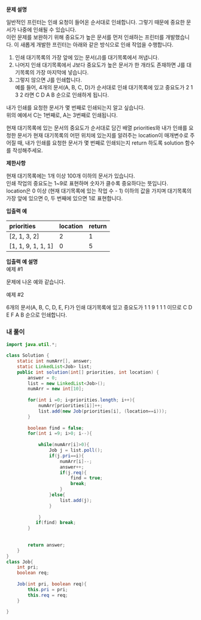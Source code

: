 **문제 설명**  

일반적인 프린터는 인쇄 요청이 들어온 순서대로 인쇄합니다. 그렇기 때문에 중요한 문서가 나중에 인쇄될 수 있습니다.  
이런 문제를 보완하기 위해 중요도가 높은 문서를 먼저 인쇄하는 프린터를 개발했습니다. 이 새롭게 개발한 프린터는 아래와 같은 방식으로 인쇄 작업을 수행합니다.  

1. 인쇄 대기목록의 가장 앞에 있는 문서(J)를 대기목록에서 꺼냅니다.  
2. 나머지 인쇄 대기목록에서 J보다 중요도가 높은 문서가 한 개라도 존재하면 J를 대기목록의 가장 마지막에 넣습니다.  
3. 그렇지 않으면 J를 인쇄합니다.  
예를 들어, 4개의 문서(A, B, C, D)가 순서대로 인쇄 대기목록에 있고 중요도가 2 1 3 2 라면 C D A B 순으로 인쇄하게 됩니다.  

내가 인쇄를 요청한 문서가 몇 번째로 인쇄되는지 알고 싶습니다.   
위의 예에서 C는 1번째로, A는 3번째로 인쇄됩니다.    

현재 대기목록에 있는 문서의 중요도가 순서대로 담긴 배열 priorities와 내가 인쇄를 요청한 문서가 현재 대기목록의 어떤 위치에 있는지를 알려주는 location이 매개변수로 주어질 때, 내가 인쇄를 요청한 문서가 몇 번째로 인쇄되는지 return 하도록 solution 함수를 작성해주세요.  


**제한사항**    

현재 대기목록에는 1개 이상 100개 이하의 문서가 있습니다.    
인쇄 작업의 중요도는 1~9로 표현하며 숫자가 클수록 중요하다는 뜻입니다.  
location은 0 이상 (현재 대기목록에 있는 작업 수 - 1) 이하의 값을 가지며 대기목록의 가장 앞에 있으면 0, 두 번째에 있으면 1로 표현합니다.  


**입출력 예**    

|priorities|location|return|
|:---------|:-------|:------|
|[2, 1, 3, 2]|	2|1|
|[1, 1, 9, 1, 1, 1]	|0	|5|

**입출력 예 설명**  
예제 #1  

문제에 나온 예와 같습니다.  

예제 #2  

6개의 문서(A, B, C, D, E, F)가 인쇄 대기목록에 있고 중요도가 1 1 9 1 1 1 이므로 C D E F A B 순으로 인쇄합니다.  

### 내 풀이
```java
import java.util.*;

class Solution {
    static int numArr[], answer;
    static LinkedList<Job> list;
    public int solution(int[] priorities, int location) {
        answer = 0;
        list = new LinkedList<Job>();
        numArr = new int[10];
        
        for(int i =0; i<priorities.length; i++){
            numArr[priorities[i]]++;
            list.add(new Job(priorities[i], (location==i)));
        }
        
        boolean find = false;
        for(int i =9; i>0; i--){
            
            while(numArr[i]>0){
                Job j = list.poll();    
                if(j.pri==i){
                    numArr[i]--;
                    answer++;
                    if(j.req){
                        find = true;
                        break;
                    }
                }else{
                    list.add(j);
                }   
                
            }
           if(find) break; 
        }
        
        
        return answer;
    }
}
class Job{
    int pri;
    boolean req;
    
    Job(int pri, boolean req){
        this.pri = pri;
        this.req = req;
    }
    
}
```
